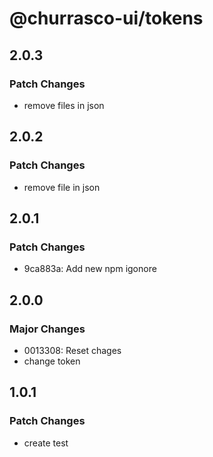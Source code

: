 # @churrasco-ui/tokens

## 2.0.3

### Patch Changes

- remove files in json

## 2.0.2

### Patch Changes

- remove file in json

## 2.0.1

### Patch Changes

- 9ca883a: Add new npm igonore

## 2.0.0

### Major Changes

- 0013308: Reset chages
- change token

## 1.0.1

### Patch Changes

- create test
